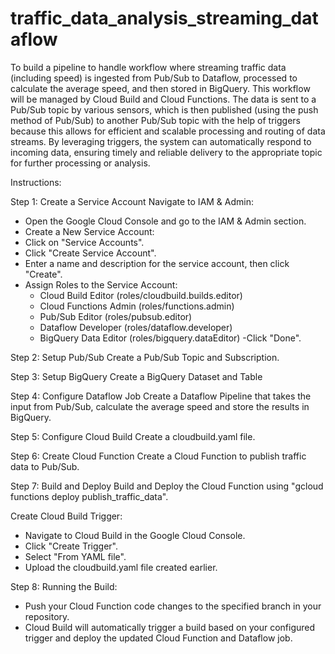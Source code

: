 # traffic_data_analysis_streaming_dataflow
To build a pipeline to handle workflow where streaming traffic data (including speed) is ingested from Pub/Sub to Dataflow, processed to calculate the average speed, and then stored in BigQuery. This workflow will be managed by Cloud Build and Cloud Functions. The data is sent to a Pub/Sub topic by various sensors, which is then published (using the push method of Pub/Sub) to another Pub/Sub topic with the help of triggers because this allows for efficient and scalable processing and routing of data streams. By leveraging triggers, the system can automatically respond to incoming data, ensuring timely and reliable delivery to the appropriate topic for further processing or analysis.

Instructions:

Step 1: Create a Service Account
Navigate to IAM & Admin:
- Open the Google Cloud Console and go to the IAM & Admin section.
- Create a New Service Account:
- Click on "Service Accounts".
- Click "Create Service Account".
- Enter a name and description for the service account, then click "Create".
- Assign Roles to the Service Account:
  - Cloud Build Editor (roles/cloudbuild.builds.editor)
  - Cloud Functions Admin (roles/functions.admin)
  - Pub/Sub Editor (roles/pubsub.editor)
  - Dataflow Developer (roles/dataflow.developer)
  - BigQuery Data Editor (roles/bigquery.dataEditor)
-Click "Done".

Step 2: Setup Pub/Sub
Create a Pub/Sub Topic and Subscription. 

Step 3: Setup BigQuery
Create a BigQuery Dataset and Table

Step 4: Configure Dataflow Job
Create a Dataflow Pipeline that takes the input from Pub/Sub, calculate the average speed and store the results in BigQuery.

Step 5: Configure Cloud Build
Create a cloudbuild.yaml file.

Step 6: Create Cloud Function
Create a Cloud Function to publish traffic data to Pub/Sub.

Step 7: Build and Deploy
Build and Deploy the Cloud Function using "gcloud functions deploy publish_traffic_data".

Create Cloud Build Trigger:
- Navigate to Cloud Build in the Google Cloud Console.
- Click "Create Trigger".
- Select "From YAML file".
- Upload the cloudbuild.yaml file created earlier.

Step 8: Running the Build:
- Push your Cloud Function code changes to the specified branch in your repository.
- Cloud Build will automatically trigger a build based on your configured trigger and deploy the updated Cloud Function and Dataflow job.

